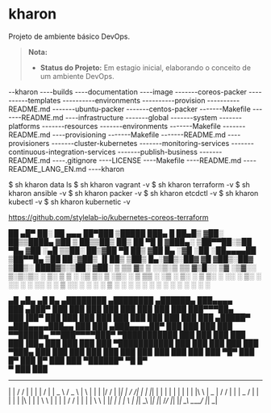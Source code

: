 # kharon
Projeto de ambiente básico DevOps.

> **Nota:**
> - **Status do Projeto:** Em estagio inicial, elaborando o conceito de um ambiente DevOps.
>




--kharon
----builds
----documentation
----image
-------coreos-packer
----------templates
----------environments
----------provision
----------README.md
-------ubuntu-packer
-------centos-packer
-------Makefile
-------README.md
----infrastructure
-------global
-------system
-------platforms
-------resources
-------environments
-------Makefile
-------README.md
----provisioning
-------Makefile
-------README.md
----provisioners
-------cluster-kubernetes
-------monitoring-services
-------continuous-integration-services
-------publish-business
-------README.md
----.gitignore
----LICENSE
----Makefile
----README.md
----README_LANG_EN.md
----kharon

$ sh kharon data ls
$ sh kharon vagrant -v
$ sh kharon terraform -v
$ sh kharon ansible -v
$ sh kharon packer -v
$ sh kharon etcdctl -v
$ sh kharon kubectl -v
$ sh kharon kubernetic -v













https://github.com/stylelab-io/kubernetes-coreos-terraform

 ██ ▄█▀ ██░ ██  ▄▄▄       ██▀███   ▒█████   ███▄    █ 
 ██▄█▒ ▓██░ ██▒▒████▄    ▓██ ▒ ██▒▒██▒  ██▒ ██ ▀█   █ 
▓███▄░ ▒██▀▀██░▒██  ▀█▄  ▓██ ░▄█ ▒▒██░  ██▒▓██  ▀█ ██▒
▓██ █▄ ░▓█ ░██ ░██▄▄▄▄██ ▒██▀▀█▄  ▒██   ██░▓██▒  ▐▌██▒
▒██▒ █▄░▓█▒░██▓ ▓█   ▓██▒░██▓ ▒██▒░ ████▓▒░▒██░   ▓██░
▒ ▒▒ ▓▒ ▒ ░░▒░▒ ▒▒   ▓▒█░░ ▒▓ ░▒▓░░ ▒░▒░▒░ ░ ▒░   ▒ ▒ 
░ ░▒ ▒░ ▒ ░▒░ ░  ▒   ▒▒ ░  ░▒ ░ ▒░  ░ ▒ ▒░ ░ ░░   ░ ▒░
░ ░░ ░  ░  ░░ ░  ░   ▒     ░░   ░ ░ ░ ░ ▒     ░   ░ ░ 
░  ░    ░  ░  ░      ░  ░   ░         ░ ░           ░ 
                                                      


   ▄█   ▄█▄    ▄█    █▄       ▄████████    ▄████████  ▄██████▄  ███▄▄▄▄   
  ███ ▄███▀   ███    ███     ███    ███   ███    ███ ███    ███ ███▀▀▀██▄ 
  ███▐██▀     ███    ███     ███    ███   ███    ███ ███    ███ ███   ███ 
 ▄█████▀     ▄███▄▄▄▄███▄▄   ███    ███  ▄███▄▄▄▄██▀ ███    ███ ███   ███ 
▀▀█████▄    ▀▀███▀▀▀▀███▀  ▀███████████              ███    ███ ███   ███ 
  ███▐██▄     ███    ███     ███    ███ ▀███████████ ███    ███ ███   ███ 
  ███ ▀███▄   ███    ███     ███    ███   ███    ███ ███    ███ ███   ███ 
  ███   ▀█▀   ███    █▀      ███    █▀    ███    ███  ▀██████▀   ▀█   █▀  
  ▀                                       ███    ███                      


 _   _    _   _       ___   _____    _____   __   _  
| | / /  | | | |     /   | |  _  \  /  _  \ |  \ | | 
| |/ /   | |_| |    / /| | | |_| |  | | | | |   \| | 
| |\ \   |  _  |   / / | | |  _  /  | | | | | |\   | 
| | \ \  | | | |  / /  | | | | \ \  | |_| | | | \  | 
|_|  \_\ |_| |_| /_/   |_| |_|  \_\ \_____/ |_|  \_| 